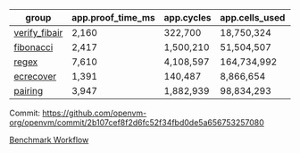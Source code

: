 | group | app.proof_time_ms | app.cycles | app.cells_used | leaf.proof_time_ms | leaf.cycles | leaf.cells_used |
| -- | -- | -- | -- | -- | -- | -- |
| [verify_fibair](https://github.com/openvm-org/openvm/blob/benchmark-results/benchmarks-pr/2030/verify_fibair-2b107cef8f2d6fc52f34fbd0de5a656753257080.md) | 2,160 |  322,700 |  18,750,324 |- | - | - |
| [fibonacci](https://github.com/openvm-org/openvm/blob/benchmark-results/benchmarks-pr/2030/fibonacci-2b107cef8f2d6fc52f34fbd0de5a656753257080.md) | 2,417 |  1,500,210 |  51,504,507 |- | - | - |
| [regex](https://github.com/openvm-org/openvm/blob/benchmark-results/benchmarks-pr/2030/regex-2b107cef8f2d6fc52f34fbd0de5a656753257080.md) | 7,610 |  4,108,597 |  164,734,992 |- | - | - |
| [ecrecover](https://github.com/openvm-org/openvm/blob/benchmark-results/benchmarks-pr/2030/ecrecover-2b107cef8f2d6fc52f34fbd0de5a656753257080.md) | 1,391 |  140,487 |  8,866,654 |- | - | - |
| [pairing](https://github.com/openvm-org/openvm/blob/benchmark-results/benchmarks-pr/2030/pairing-2b107cef8f2d6fc52f34fbd0de5a656753257080.md) | 3,947 |  1,882,939 |  98,834,293 |- | - | - |


Commit: https://github.com/openvm-org/openvm/commit/2b107cef8f2d6fc52f34fbd0de5a656753257080

[Benchmark Workflow](https://github.com/openvm-org/openvm/actions/runs/17136332960)
